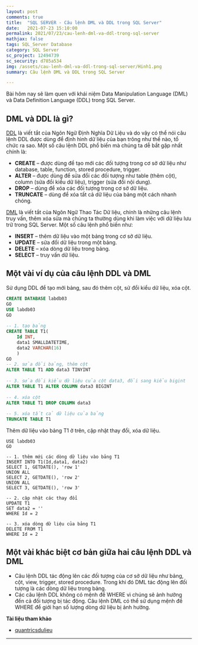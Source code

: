 ```yaml
---
layout: post
comments: true
title:  "SQL SERVER - Câu lệnh DML và DDL trong SQL Server"
date:   2021-07-23 15:10:00
permalink: 2021/07/23/cau-lenh-dml-va-ddl-trong-sql-server
mathjax: false
tags: SQL_Server Database
category: SQL Server
sc_project: 12494739
sc_security: d785a534
img: /assets/cau-lenh-dml-va-ddl-trong-sql-server/Hinh1.png
summary: Câu lệnh DML và DDL trong SQL Server

---
```


Bài hôm nay sẽ làm quen với khái niệm Data Manipulation Language (DML) và Data Definition Language (DDL) trong SQL Server.

## DML và DDL là gì? ##

[DDL](https://docs.microsoft.com/en-us/sql/t-sql/statements/statements?view=sql-server-ver15) là viết tắt của Ngôn Ngữ Định Nghĩa Dữ Liệu và do vậy có thể nói câu lệnh DDL được dùng để định hình dữ liệu của bạn trông như thế nào, tổ chức ra sao. Một số câu lệnh DDL phổ biến mà chúng ta dễ bắt gặp nhất chính là:

- **CREATE** – được dùng để tạo mới các đối tượng trong cơ sở dữ liệu như database, table, function, stored procedure, trigger.
- **ALTER** – được dùng để sửa đổi các đối tượng như table (thêm cột), column (sửa đổi kiểu dữ liệu), trigger (sửa đổi nội dung).
- **DROP** – dùng để xóa các đối tượng trong cơ sở dữ liệu.
- **TRUNCATE** – dùng để xóa tất cả dữ liệu của bảng một cách nhanh chóng.

[DML](https://docs.microsoft.com/en-us/sql/t-sql/statements/statements?view=sql-server-ver15) là viết tắt của Ngôn Ngữ Thao Tác Dữ liệu, chính là những câu lệnh truy vấn, thêm xóa sửa mà chúng ta thường dùng khi làm việc với dữ liệu lưu trữ trong SQL Server. Một số câu lệnh phổ biến như:

- **INSERT** – thêm dữ liệu vào một bảng trong cơ sở dữ liệu.
- **UPDATE** – sửa đổi dữ liệu trong một bảng.
- **DELETE** – xóa dòng dữ liệu trong bảng.
- **SELECT** – truy vấn dữ liệu.

## Một vài ví dụ của câu lệnh DDL và DML ##

Sử dụng DDL để tạo mới bảng, sau đó thêm cột, sử đổi kiểu dữ liệu, xóa cột.

```sql
CREATE DATABASE labdb03
GO
USE labdb03
GO
 
-- 1. tạo bảng
CREATE TABLE T1(
    Id INT,
    data1 SMALLDATETIME,
    data2 VARCHAR(16)
    )
GO
-- 2. sửa đổi bảng, thêm cột
ALTER TABLE T1 ADD data3 TINYINT
 
-- 3. sửa đổi kiểu dữ liệu của cột data3, đổi sang kiểu bigint
ALTER TABLE T1 ALTER COLUMN data3 BIGINT
 
-- 4. xóa cột
ALTER TABLE T1 DROP COLUMN data3
 
-- 5. xóa tất cả dữ liệu của bảng
TRUNCATE TABLE T1
```

Thêm dữ liệu vào bảng T1 ở trên, cập nhật thay đổi, xóa dữ liệu.

```
USE labdb03
GO
 
-- 1. thêm mới các dòng dữ liệu vào bảng T1
INSERT INTO T1(Id,data1, data2)
SELECT 1, GETDATE(), 'row 1'
UNION ALL
SELECT 2, GETDATE(), 'row 2'
UNION ALL
SELECT 3, GETDATE(), 'row 3'
 
-- 2. cập nhật các thay đổi
UPDATE T1 
SET data2 = ''
WHERE Id = 2
 
-- 3. xóa dòng dữ liệu của bảng T1
DELETE FROM T1 
WHERE Id = 2 
```

## Một vài khác biệt cơ bản giữa hai câu lệnh DDL và DML ##

- Câu lệnh DDL tác động lên các đối tượng của cơ sở dữ liệu như bảng, cột, view, trigger, stored procedure. Trong khi đó DML tác động lên đối tượng là các dòng dữ liệu trong bảng.
- Các câu lệnh DDL không có mệnh đề WHERE vì chúng sẽ ảnh hưởng đến cả đối tượng bị tác động. Câu lệnh DML có thể sử dụng mệnh đề WHERE để giới hạn số lượng dòng dữ liệu bị ảnh hưởng.

**Tài liệu tham khảo**

- [quantricsdulieu](https://quantricsdulieu.com/cau-lenh-dml-va-ddl-trong-sql-server/)

---
